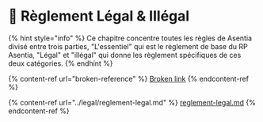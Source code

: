 # 📙 Règlement Légal & Illégal

{% hint style="info" %}
Ce chapitre concentre toutes les règles de Asentia divisé entre trois parties, "L'essentiel" qui est le règlement de base du RP Asentia, "Légal" et "illégal" qui donne les règlement spécifiques de ces deux catégories.
{% endhint %}

{% content-ref url="broken-reference" %}
[Broken link](broken-reference)
{% endcontent-ref %}

{% content-ref url="../legal/reglement-legal.md" %}
[reglement-legal.md](../legal/reglement-legal.md)
{% endcontent-ref %}
